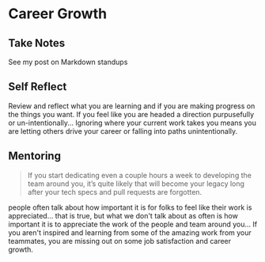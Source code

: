 # Career Growth

## Take Notes

See my post on Markdown standups

## Self Reflect

Review and reflect what you are learning and if you are making progress on the things you want. If you feel like you are headed a direction purpusefully or un-intentionally... Ignoring where your current work takes you means you are letting others drive your career or falling into paths unintentionally.

## Mentoring

> If you start dedicating even a couple hours a week to developing the team around you, it’s quite likely that will become your legacy long after your tech specs and pull requests are forgotten.

people often talk about how important it is for folks to feel like their work is appreciated... that is true, but what we don't talk about as often is how important it is to appreciate the work of the people and team around you... If you aren't inspired and learning from some of the amazing work from your teammates, you are missing out on some job satisfaction and career growth.